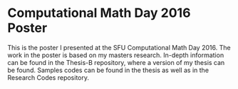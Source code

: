 # Computational Math Day 2016 Poster

This is the poster I presented at the SFU Computational Math Day 2016. The work in the poster is based on my masters research. In-depth information can be found in the Thesis-B repository, where a version of my thesis can be found. Samples codes can be found in the thesis as well as in the Research Codes repository.

